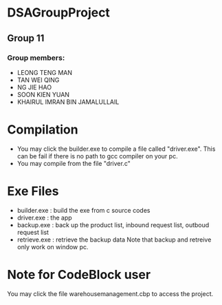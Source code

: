 # DSAGroupProject
## Group 11
### Group members:
- LEONG TENG MAN
- TAN WEI QING
- NG JIE HAO
- SOON KIEN YUAN
- KHAIRUL IMRAN BIN JAMALULLAIL
# Compilation
- You may click the builder.exe to compile a file called "driver.exe". This can be fail if there is no path to gcc compiler on your pc.
- You may compile from the file "driver.c"
# Exe Files
- builder.exe : build the exe from c source codes
- driver.exe : the app
- backup.exe : back up the product list, inbound request list, outboud request list
- retrieve.exe : retrieve the backup data
Note that backup and retreive only work on window pc.
# Note for CodeBlock user
You may click the file warehousemanagement.cbp to access the project.
